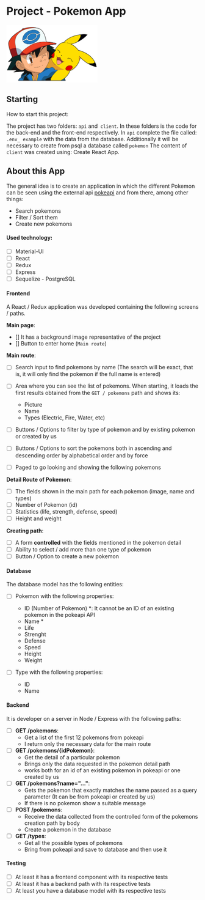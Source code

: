 # Project - Pokemon App

<p align="left">
  <img height="150" src="./pokemon.png" alt="Pokemon" />
</p>

## Starting

How to start this project:

The project has two folders: `api` and` client`. In these folders is the code for the back-end and the front-end respectively.
In `api` complete the file called:` .env_ example` with the data from the database.
Additionally it will be necessary to create from psql a database called `pokemon`
The content of `client` was created using: Create React App. 

## About this App 

The general idea is to create an application in which the different Pokemon can be seen using the external api  [pokeapi](https://pokeapi.co/)  and from there, among other things:

  - Search pokemons
  - Filter / Sort them
  - Create new pokemons 

#### Used technology:
- [ ] Material-UI
- [ ] React
- [ ] Redux
- [ ] Express
- [ ] Sequelize - PostgreSQL

#### Frontend

A React / Redux application was developed containing the following screens / paths.

__Main page__:
- [] It has a background image representative of the project
- [] Button to enter home (`Main route`)

__Main route__:
- [ ] Search input to find pokemons by name (The search will be exact, that is, it will only find the pokemon if the full name is entered)
- [ ] Area where you can see the list of pokemons. When starting, it loads the first results obtained from the `GET / pokemons` path and shows its:
  - Picture
  - Name
  - Types (Electric, Fire, Water, etc)
  
- [ ] Buttons / Options to filter by type of pokemon and by existing pokemon or created by us
- [ ] Buttons / Options to sort the pokemons both in ascending and descending order by alphabetical order and by force
- [ ] Paged to go looking and showing the following pokemons

__Detail Route of Pokemon__:
- [ ] The fields shown in the main path for each pokemon (image, name and types)
- [ ] Number of Pokemon (id)
- [ ] Statistics (life, strength, defense, speed)
- [ ] Height and weight

__Creating path__:
- [ ] A form __controlled__ with the fields mentioned in the pokemon detail
- [ ] Ability to select / add more than one type of pokemon
- [ ] Button / Option to create a new pokemon 

#### Database

The database model has the following entities: 

- [ ] Pokemon with the following properties:

   - ID (Number of Pokemon) *: It cannot be an ID of an existing pokemon in the pokeapi API
   - Name *
   - Life
   - Strenght
   - Defense
   - Speed
   - Height
   - Weight
   
- [ ] Type with the following properties:

   - ID
   - Name 

#### Backend

It is developer on a server in Node / Express with the following paths:

- [ ] __GET /pokemons__:
	- Get a list of the first 12 pokemons from pokeapi
	- I return only the necessary data for the main route 
- [ ] __GET /pokemons/{idPokemon}__:
    - Get the detail of a particular pokemon
    - Brings only the data requested in the pokemon detail path
    - works both for an id of an existing pokemon in pokeapi or one created by us 
- [ ] __GET /pokemons?name="..."__:
  - Gets the pokemon that exactly matches the name passed as a query 		parameter (It can be from pokeapi or created by us)
  - If there is no pokemon show a suitable message 
- [ ] __POST /pokemons__:
  - Receive the data collected from the controlled form of the pokemons 			creation path by body
  - Create a pokemon in the database 
- [ ] __GET /types__:
    - Get all the possible types of pokemons
    - Bring from pokeapi and save to database and then use it


#### Testing
- [ ] At least it has a frontend component with its respective tests
- [ ] At least it has a backend path with its respective tests
- [ ] At least you have a database model with its respective tests 
